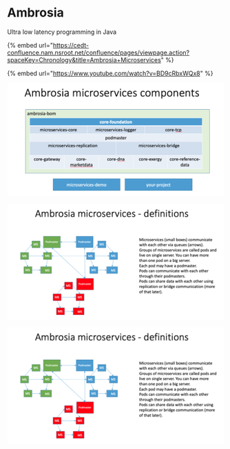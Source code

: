 # Ambrosia

Ultra low latency programming in Java 

{% embed url="https://cedt-confluence.nam.nsroot.net/confluence/pages/viewpage.action?spaceKey=Chronology&title=Ambrosia+Microservices" %}

{% embed url="https://www.youtube.com/watch?v=BD9cRbxWQx8" %}





![](../.gitbook/assets/image%20%2844%29.png)

![](../.gitbook/assets/image%20%2861%29.png)

![](../.gitbook/assets/image%20%2856%29.png)



